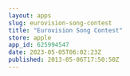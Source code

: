 ```yaml
---
layout: apps
slug: eurovision-song-contest
title: "Eurovision Song Contest"
store: apple
app_id: 625994547
date: 2023-05-05T06:02:23Z
published: 2013-05-06T17:50:50Z
---
```

